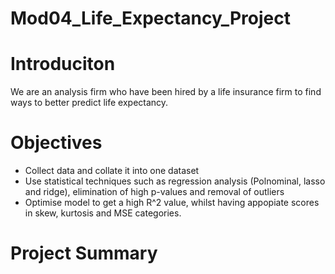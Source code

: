 # Mod04_Life_Expectancy_Project

# Introduciton
We are an analysis firm who have been hired by a life insurance firm to find ways to better predict life expectancy.

# Objectives
- Collect data and collate it into one dataset
- Use statistical techniques such as regression analysis (Polnominal, lasso and ridge), elimination of high p-values and removal of outliers
- Optimise model to get a high R^2 value, whilst having appopiate scores in skew, kurtosis and MSE categories. 

# Project Summary



